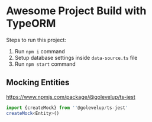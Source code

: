 # Awesome Project Build with TypeORM

Steps to run this project:

1. Run `npm i` command
2. Setup database settings inside `data-source.ts` file
3. Run `npm start` command

## Mocking Entities
https://www.npmjs.com/package/@golevelup/ts-jest

```typescript
import {createMock} from ''@golevelup/ts-jest'
createMock<Entity>()
```